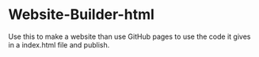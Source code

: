 # Website-Builder-html
Use this to make a website than use GitHub pages to use the code it gives in a index.html file and publish.
